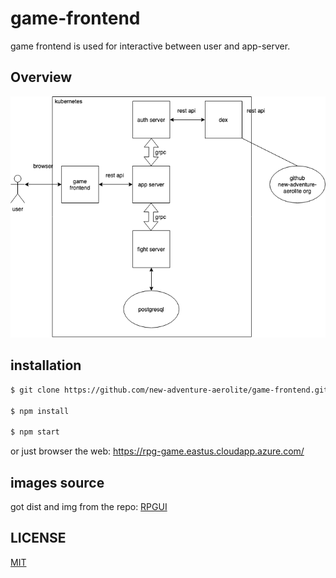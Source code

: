 # game-frontend

game frontend is used for interactive between user and app-server.

## Overview

![rpg-game](./images/rpg-game.png)

## installation

```sh
$ git clone https://github.com/new-adventure-aerolite/game-frontend.git

$ npm install

$ npm start
```

or just browser the web: https://rpg-game.eastus.cloudapp.azure.com/

## images source

got dist and img from the repo: [RPGUI](https://github.com/RonenNess/RPGUI)

## LICENSE

[MIT](./LICENSE)
